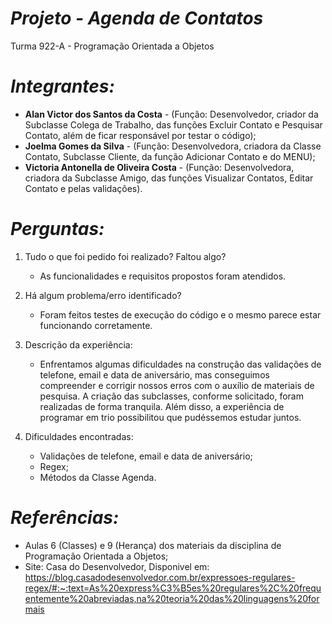 # *Projeto - Agenda de Contatos*

Turma 922-A - Programação Orientada a Objetos

# *Integrantes:*

- **Alan Victor dos Santos da Costa** - (Função: Desenvolvedor, criador da Subclasse Colega de Trabalho, das funções Excluir Contato e Pesquisar Contato, além de ficar responsável por testar o código);
- **Joelma Gomes da Silva** - (Função: Desenvolvedora, criadora da Classe Contato, Subclasse Cliente, da função Adicionar Contato e do MENU);
- **Victoria Antonella de Oliveira Costa** - (Função: Desenvolvedora, criadora da Subclasse Amigo, das funções Visualizar Contatos, Editar Contato e pelas validações).

# *Perguntas:*

1. Tudo o que foi pedido foi realizado? Faltou algo?
   - As funcionalidades e requisitos propostos foram atendidos.

2. Há algum problema/erro identificado?
    - Foram feitos testes de execução do código e o mesmo parece estar funcionando corretamente.

3. Descrição da experiência:
    - Enfrentamos algumas dificuldades na construção das validações de telefone, email e data de aniversário, mas conseguimos compreender e corrigir nossos erros com o auxílio de materiais de pesquisa. A criação das subclasses, conforme solicitado, foram realizadas de forma tranquila. Além disso, a experiência de programar em trio possibilitou que pudéssemos estudar juntos.

4. Dificuldades encontradas:
    - Validações de telefone, email e data de aniversário;
    - Regex;
    - Métodos da Classe Agenda.
   
# *Referências:*

- Aulas 6 (Classes) e 9 (Herança) dos materiais da disciplina de Programação Orientada a Objetos;
- Site: Casa do Desenvolvedor, Disponivel em: <https://blog.casadodesenvolvedor.com.br/expressoes-regulares-regex/#:~:text=As%20express%C3%B5es%20regulares%2C%20frequentemente%20abreviadas,na%20teoria%20das%20linguagens%20formais>
